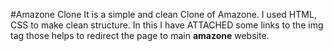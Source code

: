 #Amazone Clone
It is a simple and clean Clone of Amazone. 
I used HTML, CSS to make clean structure.
In this I have ATTACHED some links to the img tag those helps to redirect the page to main <strong>amazone</strong> website.
